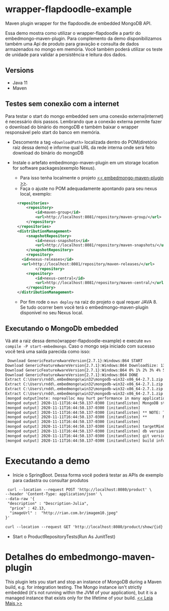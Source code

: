 # wrapper-flapdoodle-example
Maven plugin wrapper for the flapdoodle.de embedded MongoDB API.

Essa demo mostra como utilizar o wrapper-flapdoodle a partir do embedmongo-maven-plugin. Para complemento da demo disponibilizamos também uma Api de produto para gravação e consulta de dados armazenados no mongo em memória. Você também poderá utilizar os teste de unidade para validar a persistência e leitura dos dados.

## Versions

* Java 11
* Maven

## Testes sem conexão com a internet
Para testar o start do mongo embedded sem uma conexão externa(internet) é necessário dois passos. Lembrando que a conexão externa permite fazer o download do binário do mongoDB e também baixar o wrapper responsável pelo start do banco em memória.

* Descomente a tag `<downloadPath>` localizada dentro do POM(diretório raiz dessa demo) e informe qual URL da rede interna onde será feito download do binário do mongoDB
  
* Instale o artefato embedmongo-maven-plugin em um storage location for software packages(exemplo Nexus). 
  - Para isso tenha localmente o projeto [<< embedmongo-maven-plugin >>](https://github.com/joelittlejohn/embedmongo-maven-plugin/blob/master/).
  - Faça o ajuste no POM adequadamente apontando para seu nexus local, exemplo:
  ```xml
  	<repositories>
		<repository>
			<id>maven-group</id>
			<url>http://localhost:8081/repository/maven-group/</url>
		</repository>
	</repositories>
	<distributionManagement>
		<snapshotRepository>
			<id>nexus-snapshots</id>
			<url>http://localhost:8081/repository/maven-snapshots/</url>
		</snapshotRepository>
		<repository> 
      <id>nexus-releases</id> 
      <url>http://localhost:8081/repository/maven-releases/</url> 
			</repository>
		<repository>
			<id>nexus-central</id>
			<url>http://localhost:8081/repository/maven-central/</url>
		</repository>
	</distributionManagement>
  ```
  - Por fim rode o `mvn deploy` na raiz do projeto o qual requer JAVA 8. Se tudo ocorrer bem você terá o embedmongo-maven-plugin disponível no seu Nexus local.
  
## Executando o MongoDb embedded
   Vá até a raiz dessa demo(wrapper-flapdoodle-example) e execute `mvn compile -P start-embedmongo`. Caso o mongo seja iniciado com sucesso você terá uma saída parecida como isso:
   ```xml
    Download GenericFeatureAwareVersion{2.7.1}:Windows:B64 START
Download GenericFeatureAwareVersion{2.7.1}:Windows:B64 DownloadSize: 134682446
Download GenericFeatureAwareVersion{2.7.1}:Windows:B64 0% 1% 2% 3% 4% 5% 6% 7% 8% 9% 10% 11% 12% 13% 14% 15% 16% 17% 18% 19% 20% 21% 22% 23% 24% 25% 26% 27% 28% 29% 30% 31% 32% 33% 34% 35% 36% 37% 38% 39% 40% 41% 42% 43% 44% 45% 46% 47% 48% 49% 50% 51% 52% 53% 54% 55% 56% 57% 58% 59% 60% 61% 62% 63% 64% 65% 66% 67% 68% 69% 70% 71% 72% 73% 74% 75% 76% 77% 78% 79% 80% 81% 82% 83% 84% 85% 86% 87% 88% 89% 90% 91% 92% 93% 94% 95% 96% 97% 98% 99% 100% Download GenericFeatureAwareVersion{2.7.1}:Windows:B64 downloaded with 21920kb/s
Download GenericFeatureAwareVersion{2.7.1}:Windows:B64 DONE
Extract C:\Users\rndd\.embedmongo\win32\mongodb-win32-x86_64-2.7.1.zip START
Extract C:\Users\rndd\.embedmongo\win32\mongodb-win32-x86_64-2.7.1.zip extract mongodb-win32-x86_64-2.7.1/bin/mongod.exe
Extract C:\Users\rndd\.embedmongo\win32\mongodb-win32-x86_64-2.7.1.zip nothing left
Extract C:\Users\rndd\.embedmongo\win32\mongodb-win32-x86_64-2.7.1.zip DONE
[mongod output]note: noprealloc may hurt performance in many applications
[mongod output] 2020-11-11T16:44:50.137-0300 [initandlisten] MongoDB starting : pid=15560 port=27017 dbpath=C:\tmp\mongotest 64-bit host=BRPC013301
[mongod output] 2020-11-11T16:44:50.137-0300 [initandlisten]
[mongod output] 2020-11-11T16:44:50.137-0300 [initandlisten] ** NOTE: This is a development version (2.7.1) of MongoDB.
[mongod output] 2020-11-11T16:44:50.137-0300 [initandlisten] **       Not recommended for production.
[mongod output] 2020-11-11T16:44:50.137-0300 [initandlisten]
[mongod output] 2020-11-11T16:44:50.137-0300 [initandlisten] targetMinOS: Windows Server 2003 SP2
[mongod output] 2020-11-11T16:44:50.137-0300 [initandlisten] db version v2.7.1
[mongod output] 2020-11-11T16:44:50.137-0300 [initandlisten] git version: 11f6d56e9800f1a580b2260af0f051f847dd4431
[mongod output] 2020-11-11T16:44:50.137-0300 [initandlisten] build info: windows sys.getwindowsversion(major=6, minor=1, build=7601, platform=2, service_pack='Service Pack 1') BOOST_LIB_VERSION=1_49
   ```
# Executando a demo
 * Inicie o SpringBoot. Dessa forma você poderá testar as APIs de exemplo para cadastra ou consultar produtos
 ```xml
  curl --location --request POST 'http://localhost:8080/product' \
--header 'Content-Type: application/json' \
--data-raw '{ 
  "description" : "Description-Julia",
   "price" : 42.13,
   "imageUrl" :  "http://rian.com.br/imagem10.jpeg"
}'

curl --location --request GET 'http://localhost:8080/product/show/{id}'

 ```
* Start o ProductRepositoryTests(Run As JunitTest)

# Detalhes do embedmongo-maven-plugin 
This plugin lets you start and stop an instance of MongoDB during a Maven build, e.g. for integration testing. The Mongo instance isn't strictly embedded (it's not running within the JVM of your application), but it is a managed instance that exists only for the lifetime of your build. [<< Leia Mais >>](https://github.com/joelittlejohn/embedmongo-maven-plugin/blob/master/README.md)
